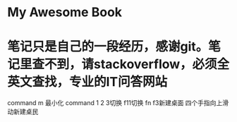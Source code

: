 # My Awesome Book

# 笔记只是自己的一段经历，感谢git。笔记里查不到，请stackoverflow，必须全英文查找，专业的IT问答网站
 command m 最小化
 command 1 2 3切换  f11切换
 fn f3新建桌面 四个手指向上滑动新建桌民
